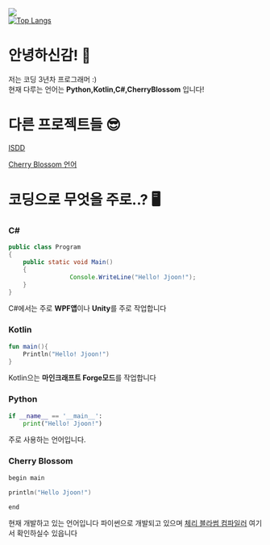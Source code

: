![](https://github-readme-stats.vercel.app/api?locale=kr&username=Jjoon0513&show_icons=true&theme=radical)
<br>
[![Top Langs](https://github-readme-stats.vercel.app/api/top-langs/?username=Jjoon0513&locale=kr&hide=C%23,java)](https://github.com/anuraghazra/github-readme-stats)

# 안녕하신감! 👋
저는 코딩 3년차 프로그래머 :)  
현재 다루는 언어는 **Python,Kotlin,C#,CherryBlossom** 입니다!

# 다른 프로젝트들 😎
[ISDD](https://github.com/isddcompany)

[Cherry Blossom 언어](https://github.com/cherryblossomfoundation)


# 코딩으로 무엇을 주로..? 🖥️
### C#
```java
public class Program
{
	public static void Main()
	{
                 Console.WriteLine("Hello! Jjoon!");
	}
}
 ```
C#에서는 주로 **WPF앱**이나 **Unity**를 주로 작업합니다
### Kotlin
```kotlin
fun main(){
    Println("Hello! Jjoon!")
}

 ```
Kotlin으는 **마인크래프트 Forge모드**를 작업합니다
### Python

```python
if __name__ == '__main__':
	print("Hello! Jjoon!")
```
주로 사용하는 언어입니다.

### Cherry Blossom
```cpp
begin main

println("Hello Jjoon!")

end
```
현재 개발하고 있는 언어입니다
파이썬으로 개발되고 있으며
[체리 블라썸 컴파일러](https://github.com/CherryBlossomFoundation/CherryBlossom) 여기서 확인하실수 있읍니다
